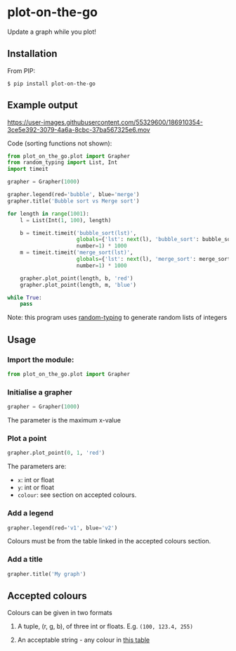 # plot-on-the-go
Update a graph while you plot!

## Installation

From PIP:

```
$ pip install plot-on-the-go
```

## Example output

https://user-images.githubusercontent.com/55329600/186910354-3ce5e392-3079-4a6a-8cbc-37ba567325e6.mov

Code (sorting functions not shown):

```python
from plot_on_the_go.plot import Grapher
from random_typing import List, Int
import timeit

grapher = Grapher(1000)

grapher.legend(red='bubble', blue='merge')
grapher.title('Bubble sort vs Merge sort')

for length in range(1001):
    l = List(Int(1, 100), length)

    b = timeit.timeit('bubble_sort(lst)',
                      globals={'lst': next(l), 'bubble_sort': bubble_sort},
                      number=1) * 1000
    m = timeit.timeit('merge_sort(lst)',
                      globals={'lst': next(l), 'merge_sort': merge_sort},
                      number=1) * 1000

    grapher.plot_point(length, b, 'red')
    grapher.plot_point(length, m, 'blue')

while True:
    pass
```

Note: this program uses [random-typing](https://github.com/nayakrujul/typing-tools) to generate random lists of integers

## Usage

### Import the module:

```python
from plot_on_the_go.plot import Grapher
```

### Initialise a grapher

```python
grapher = Grapher(1000)
```

The parameter is the maximum x-value

### Plot a point

```python
grapher.plot_point(0, 1, 'red')
```

The parameters are:
* `x`: int or float
* `y`: int or float
* `colour`: see section on accepted colours.

### Add a legend

```python
grapher.legend(red='v1', blue='v2')
```

Colours must be from the table linked in the accepted colours section.

### Add a title

```python
grapher.title('My graph')
```

## Accepted colours

Colours can be given in two formats

1. A tuple, (r, g, b), of three int or floats. E.g. `(100, 123.4, 255)`

2. An acceptable string - any colour in [this table](https://www.rapidtables.com/web/color/RGB_Color.html)
